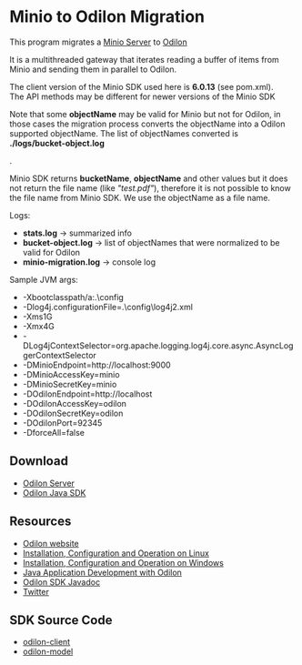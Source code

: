 <h1>Minio to Odilon Migration</h1>

  <p>This program migrates a <a href="https://minio.io">Minio Server</a> 
  to <a href="https://odilon.io">Odilon</a></p>

  <p>It is a multithreaded gateway that iterates reading a buffer of items from Minio and sending them in parallel to Odilon.</p>

  <p>The client version of the Minio SDK used here is <b>6.0.13</b> (see pom.xml). <br/>
  The API methods may be different for newer versions of the Minio SDK</p>
  
  <p>Note that some <b>objectName</b> may be valid for Minio but not for Odilon, in those cases 
  the migration process converts the objectName into a Odilon supported objectName. The list of objectNames converted is <b>./logs/bucket-object.log</p></b>.</p>
  
  <p>Minio SDK returns <b>bucketName</b>, <b>objectName</b> and other values but it does not return the file name (like <i>"test.pdf"</i>), 
  therefore it is not possible to know the file name from Minio SDK. 
  We use the objectName as a file name.</p>
  
  <p>Logs:
  <ul>
  <li><b>stats.log</b> -> summarized info</li>
  <li><b>bucket-object.log</b> -> list of objectNames that were normalized to be valid for Odilon </li>
  <li><b>minio-migration.log</b> -> console log</li>
  </ul>
  </p>
  <p>
  Sample JVM args: 
  <ul>
  <li>-Xbootclasspath/a:.\config</li>
  <li>-Dlog4j.configurationFile=.\config\log4j2.xml</li>
  <li>-Xms1G</li>
  <li>-Xmx4G</li>
  <li>-DLog4jContextSelector=org.apache.logging.log4j.core.async.AsyncLoggerContextSelector</li>
  <li>-DMinioEndpoint=http://localhost:9000</li>
  <li>-DMinioAccessKey=minio</li>
  <li>-DMinioSecretKey=minio</li>
  <li>-DOdilonEndpoint=http://localhost</li>
  <li>-DOdilonAccessKey=odilon</li>
  <li>-DOdilonSecretKey=odilon</li>
  <li>-DOdilonPort=92345</li>
  <li>-DforceAll=false</li>
  </ul>
  </p>

<h2>Download</h2>
<p>
<ul>
<li><a href="https://odilon.io#download" target="_blank">Odilon Server</a></li>	
<li><a href="https://odilon.io#download" target="_blank">Odilon Java SDK</a></li>	
</ul>
</p>

<h2>Resources</h2>
<p>
<ul>
<li><a href="https://odilon.io" target="_blank">Odilon website</a></li>	
<li><a href="https://odilon.io/configuration-linux.html" target="_blank">Installation, Configuration and Operation on Linux</a></li>	
<li><a href="https://odilon.io/configuration-windows.html" target="_blank">Installation, Configuration and Operation on Windows</a></li>		
<li><a href="https://odilon.io/development.html" target="_blank">Java Application Development with Odilon</a></li>	
<li><a href="https://odilon.io/javadoc/index.html" target="_blank">Odilon SDK Javadoc</a></li>	
<li><a href="https://twitter.com/odilonSoftware" target="_blank">Twitter</a></li>
</ul>
</p>

<h2>SDK Source Code</h2>
<p>
<ul>
<li class="list-item"><a href="https://github.com/atolomei/odilon-client" target="_blank">odilon-client</a></li>
<li class="list-item"><a href="https://github.com/atolomei/odilon-model" target="_blank">odilon-model</a></li>
</ul>
</p>

